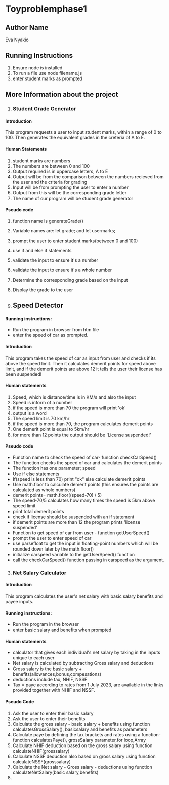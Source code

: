 # Toyproblemphase1
## Author Name
Eva Nyakio

## Running Instructions
1. Ensure node is installed
2. To run a file use node filename.js
3. enter student marks as prompted

## More Information about the project
1. ### Student Grade Generator 
#### Introduction
This program requests a user to input student marks, within a range of 0 to 100. Then generates the equivalent grades in the creteria of A to E.

#### Human Statements
1. student marks are numbers
2. The numbers are between 0 and 100
3. Output required is in uppercase letters, A to E
4. Output will be from the comparison between the numbers recieved from the  user and  the criteria for grading
5. Input will be from prompting the user to enter a number
6. Output from this will be the corresponding grade letter
7. The name of our program will be student grade generator

#### Pseudo code
1. function name is generateGrade()
2. Variable names are: let grade; and let usermarks;
3. prompt the user to enter student marks(between 0 and 100)
4. use if and else if statements
5. validate the input to ensure it's a number
6. validate the input to ensure it's a whole number
7. Determine the corresponding grade based on the input
8. Display the grade to the user

2. ## Speed Detector 
#### Running instructions:
- Run the program in browser from htm file
- enter the speed of car as prompted.
#### Introduction
This program takes the speed of car as input from user and checks if its above the speed limit. Then it calculates demerit points for speed above limit, and if the demerit points are above 12 it tells the user their license has been suspended!
#### Human statements
1. Speed, which is distance/time is in KM/s and also the input
2. Speed is inform of a number
3. if the speed is more than 70 the program will print 'ok'
4. output is a word
5. The speed limit is 70 km/hr
6. if the speed is more than 70, the program calculates demerit points
7. One demerit point is equal to 5km/hr
8. for more than 12 points the output should be 'License suspended!'

#### Pseudo code
- Function name to check the speed of car- function checkCarSpeed()
- The function checks the speed of car and calculates the demerit points
- The function has one parameter; speed
- Use if else statements
- If(speed is less than 70) print "ok"  else calculate demerit points
- Use math.floor to calculate demerit points (this ensures the points are calculated as whole numbers)
- demerit points= math.floor((speed-70) / 5) 
- The speed-70/5 calculates how many times the speed is 5km above speed limit
- print total demerit points
- check if license should be suspended with an if statement 
- if demerit points are more than 12 the program prints 'license suspended'
- Function to get speed of car from user - function getUserSpeed()
- prompt the user to enter speed of car
- use parsefloat to get the input in floating-point numbers which will be rounded down later by the math.floor()
- initialize carspeed variable to the getUserSpeed() function 
- call the checkCarSpeed() function passing in carspeed as the argument.


3. ### Net Salary Calculator
#### Introduction
This program calculates the user's net salary with basic salary benefits and payee inputs.

#### Running instructions:
- Run the program in the browser
- enter basic salary and benefits when prompted
#### Human statements
- calculator that gives each individual's net salary by taking in the inputs unique to each user
- Net salary is calculated by subtracting Gross salary and deductions
- Gross salary is the basic salary + benefits(allowances,bonus,compesations)
- deductions include tax, NHIF, NSSF
- Tax = paye according to rates from 1 July 2023, are available in the links provided together with NHIF and NSSF.

#### Pseudo Code
1. Ask the user to enter their basic salary
2. Ask the user to enter their benefits
3. Calculate the gross salary - basic salary + benefits using function calculatesGrossSalary(), basicsalary and benefits as parameters
4. Calculate paye by defining the tax brackets and rates using a function- function calculatesPaye(), grossSalary parameter,for loop,Array
5. Calculate NHIF deduction based on the gross salary using function calculateNHIF(grosssalary)
6. Calculate NSSF deduction also based on gross salary using function calculateNSSF(grosssalary)
7. Calculate the Net salary - Gross salary - deductions using function calculateNetSalary(basic salary,benefits)
8.
